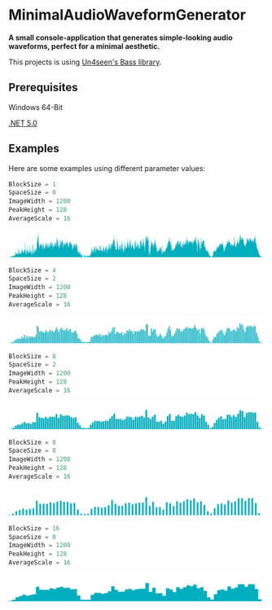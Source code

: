 # MinimalAudioWaveformGenerator
<p align="centre">
<b>A small console-application that generates simple-looking audio waveforms, perfect for a minimal aesthetic.</b>
</p>

This projects is using [Un4seen's Bass library](http://www.un4seen.com/).

## Prerequisites

Windows 64-Bit

[.NET 5.0](https://dotnet.microsoft.com/download/dotnet/5.0)

## Examples
Here are some examples using different parameter values:

``` csharp
BlockSize = 1
SpaceSize = 0
ImageWidth = 1200
PeakHeight = 128
AverageScale = 16
```

<p align="center">
  <img src="assets/1, 0, 1200, 128, 16.png">
</p>

``` csharp
BlockSize = 4
SpaceSize = 2
ImageWidth = 1200
PeakHeight = 128
AverageScale = 16
```

<p align="center">
  <img src="assets/4, 2, 1200, 128, 16.png">
</p>

``` csharp
BlockSize = 8
SpaceSize = 2
ImageWidth = 1200
PeakHeight = 128
AverageScale = 16
```

<p align="center">
  <img src="assets/8, 2, 1200, 128, 16.png">
</p>

``` csharp
BlockSize = 8
SpaceSize = 8
ImageWidth = 1200
PeakHeight = 128
AverageScale = 16
```

<p align="center">
  <img src="assets/8, 8, 1200, 128, 16.png">
</p>

``` csharp
BlockSize = 16
SpaceSize = 0
ImageWidth = 1200
PeakHeight = 128
AverageScale = 16
```

<p align="center">
  <img src="assets/16, 0, 1200, 128, 16.png">
</p>
